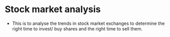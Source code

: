# Stock market analysis

- This is to analyse the trends in stock market exchanges to determine the right time to invest/ buy shares and the right time to sell them.

